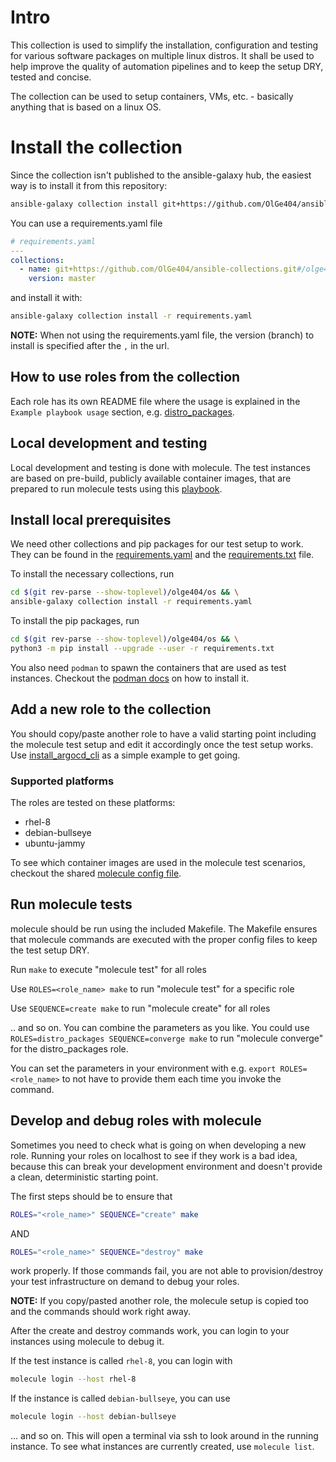 # Intro
This collection is used to simplify the installation, configuration and testing for various software packages on multiple linux distros.
It shall be used to help improve the quality of automation pipelines and to keep the setup DRY, tested and concise.

The collection can be used to setup containers, VMs, etc. - basically anything that is based on a linux OS.

# Install the collection
Since the collection isn't published to the ansible-galaxy hub, the easiest way is to install it from this repository:
```bash
ansible-galaxy collection install git+https://github.com/OlGe404/ansible-collections.git#/olge404/os/,master
```

You can use a requirements.yaml file
```yaml
# requirements.yaml
---
collections:
  - name: git+https://github.com/OlGe404/ansible-collections.git#/olge404/os/
    version: master
```

and install it with:
```bash
ansible-galaxy collection install -r requirements.yaml
```

**NOTE:** When not using the requirements.yaml file, the version (branch) to install is specified after the `,` in the url.

## How to use roles from the collection
Each role has its own README file where the usage is explained in the `Example playbook usage` section, e.g. [distro_packages](roles/distro_packages/README.md).

## Local development and testing
Local development and testing is done with molecule. The test instances are based on pre-build, publicly available container images, that are prepared to run molecule tests using this [playbook](shared/prepare-container.yaml).

## Install local prerequisites
We need other collections and pip packages for our test setup to work. They can be found in the [requirements.yaml](requirements.yaml) and the [requirements.txt](requirements.txt) file.

To install the necessary collections, run
```bash
cd $(git rev-parse --show-toplevel)/olge404/os && \
ansible-galaxy collection install -r requirements.yaml
```

To install the pip packages, run
```bash
cd $(git rev-parse --show-toplevel)/olge404/os && \
python3 -m pip install --upgrade --user -r requirements.txt
```

You also need `podman` to spawn the containers that are used as test instances. Checkout the [podman docs](https://podman.io/docs/installation) on how to install it.

## Add a new role to the collection
You should copy/paste another role to have a valid starting point including the molecule test setup and edit it accordingly once the test setup works.
Use [install_argocd_cli](roles/install_argocd_cli/README.md) as a simple example to get going.

### Supported platforms
The roles are tested on these platforms:
* rhel-8
* debian-bullseye
* ubuntu-jammy

To see which container images are used in the molecule test scenarios, checkout the shared [molecule config file](shared/molecule.yml).

## Run molecule tests
molecule should be run using the included Makefile. The Makefile ensures that molecule commands are executed with the proper config files to keep the test setup DRY.

Run `make` to execute "molecule test" for all roles

Use `ROLES=<role_name> make` to run "molecule test" for a specific role

Use `SEQUENCE=create make` to run "molecule create" for all roles 

.. and so on. You can combine the parameters as you like. You could use `ROLES=distro_packages SEQUENCE=converge make` to run "molecule converge" for the distro_packages role.

You can set the parameters in your environment with e.g. `export ROLES=<role_name>` to not have to provide them each time you invoke the command.

## Develop and debug roles with molecule
Sometimes you need to check what is going on when developing a new role. Running your roles on localhost to see if they work is a bad idea, because this can break your development environment and doesn't provide a clean, deterministic starting point.

The first steps should be to ensure that
```bash
ROLES="<role_name>" SEQUENCE="create" make
```

AND

```bash
ROLES="<role_name>" SEQUENCE="destroy" make
```

work properly. If those commands fail, you are not able to provision/destroy your test infrastructure on demand to debug your roles.

**NOTE:** If you copy/pasted another role, the molecule setup is copied too and the commands should work right away.

After the create and destroy commands work, you can login to your instances using molecule to debug it.

If the test instance is called ``rhel-8``, you can login with

```bash
molecule login --host rhel-8
```

If the instance is called ``debian-bullseye``, you can use
```bash
molecule login --host debian-bullseye
```

... and so on. This will open a terminal via ssh to look around in the running instance. To see what instances are currently created, use `molecule list`.
